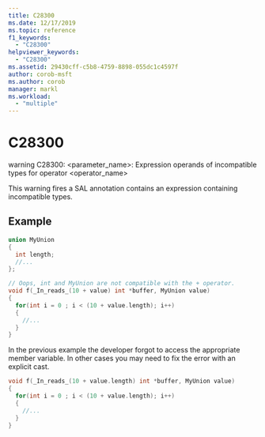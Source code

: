 ```yaml
---
title: C28300
ms.date: 12/17/2019
ms.topic: reference
f1_keywords:
  - "C28300"
helpviewer_keywords:
  - "C28300"
ms.assetid: 29430cff-c5b8-4759-8898-055dc1c4597f
author: corob-msft
ms.author: corob
manager: markl
ms.workload:
  - "multiple"
---
```

# C28300
warning C28300: <parameter_name>: Expression operands of incompatible types for operator <operator_name>

 This warning fires a SAL annotation contains an expression containing incompatible types.

## Example

```cpp
union MyUnion
{
  int length;
  //...
};

// Oops, int and MyUnion are not compatible with the + operator.
void f(_In_reads_(10 + value) int *buffer, MyUnion value)
{
  for(int i = 0 ; i < (10 + value.length); i++)
  {
    //...
  }
}
```

In the previous example the developer forgot to access the appropriate member variable. In other cases you may need to fix the error with an explicit cast.

```cpp
void f(_In_reads_(10 + value.length) int *buffer, MyUnion value)
{
  for(int i = 0 ; i < (10 + value.length); i++)
  {
    //...
  }
}
```

